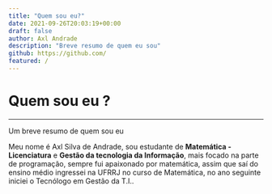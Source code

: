 ```yaml
---
title: "Quem sou eu?"
date: 2021-09-26T20:03:19+00:00
draft: false
author: Axl Andrade
description: "Breve resumo de quem eu sou"
github: https://github.com/
featured: /
---
```


# Quem sou eu ?
---
Um breve resumo de quem sou eu
<!--more-->

Meu nome é Axl Silva de Andrade, sou estudante de **Matemática - Licenciatura** e **Gestão da tecnologia da Informação**, mais focado na parte de programação, sempre fui apaixonado por matemática, assim que saí do ensino médio ingressei na UFRRJ no curso de Matemática, no ano seguinte iniciei o Tecnólogo em Gestão da T.I..